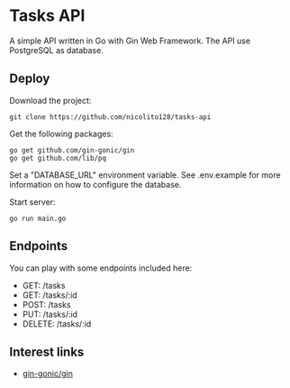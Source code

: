 # Tasks API

A simple API written in Go with Gin Web Framework. The API use PostgreSQL as database.

## Deploy
Download the project:

    git clone https://github.com/nicolito128/tasks-api

Get the following packages:

    go get github.com/gin-gonic/gin
    go get github.com/lib/pq

Set a "DATABASE_URL" environment variable. See .env.example for more information on how to configure the database.

Start server:

    go run main.go

## Endpoints
You can play with some endpoints included here:

* GET: /tasks
* GET: /tasks/:id
* POST: /tasks
* PUT: /tasks/:id
* DELETE: /tasks/:id

## Interest links
* [gin-gonic/gin][1]

[1]: https://github.com/gin-gonic/gin
